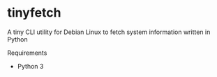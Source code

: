 # tinyfetch
A tiny CLI utility for Debian Linux to fetch system information written in Python  

Requirements  
- Python 3
